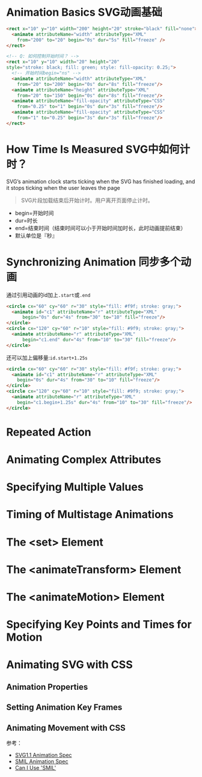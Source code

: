 # Animation Basics SVG动画基础

```html
<rect x="10" y="10" width="200" height="20" stroke="black" fill="none">
  <animate attributeName="width" attributeType="XML"
    from="200" to="20" begin="0s" dur="5s" fill="freeze" />
</rect>

<!-- Q: 如何控制开始时间？ -->
<rect x="10" y="10" width="20" height="20"
style="stroke: black; fill: green; style: fill-opacity: 0.25;">
  <!-- 开始时间begin="ns" -->
  <animate attributeName="width" attributeType="XML"
    from="20" to="200" begin="0s" dur="8s" fill="freeze"/>
  <animate attributeName="height" attributeType="XML"
    from="20" to="150" begin="0s" dur="8s" fill="freeze"/>
  <animate attributeName="fill-opacity" attributeType="CSS"
    from="0.25" to="1" begin="0s" dur="3s" fill="freeze"/>
  <animate attributeName="fill-opacity" attributeType="CSS"
    from="1" to="0.25" begin="3s" dur="3s" fill="freeze"/>
</rect>
```

# How Time Is Measured SVG中如何计时？

SVG’s animation clock starts ticking when the SVG has finished loading, and it stops ticking when the user leaves the page
> SVG片段加载结束后开始计时。用户离开页面停止计时。

- begin=开始时间
- dur=时长
- end=结束时间（结束时间可以小于开始时间加时长，此时动画提前结束）
- 默认单位是『秒』

# Synchronizing Animation 同步多个动画

通过引用动画的id加上`.start`或`.end`

```html
<circle cx="60" cy="60" r="30" style="fill: #f9f; stroke: gray;">
  <animate id="c1" attributeName="r" attributeType="XML"
      begin="0s" dur="4s" from="30" to="10" fill="freeze"/>
</circle>
<circle cx="120" cy="60" r="10" style="fill: #9f9; stroke: gray;">
  <animate attributeName="r" attributeType="XML"
      begin="c1.end" dur="4s" from="10" to="30" fill="freeze"/>
</circle>
```
还可以加上偏移量:`id.start+1.25s`

```html
<circle cx="60" cy="60" r="30" style="fill: #f9f; stroke: gray;">
  <animate id="c1" attributeName="r" attributeType="XML"
    begin="0s" dur="4s" from="30" to="10" fill="freeze"/>
</circle>
<circle cx="120" cy="60" r="10" style="fill: #9f9; stroke: gray;">
  <animate attributeName="r" attributeType="XML"
    begin="c1.begin+1.25s" dur="4s" from="10" to="30" fill="freeze"/>
</circle>
```

# Repeated Action

# Animating Complex Attributes

# Specifying Multiple Values

# Timing of Multistage Animations

# The \<set> Element

# The \<animateTransform> Element

# The \<animateMotion> Element

# Specifying Key Points and Times for Motion

# Animating SVG with CSS
## Animation Properties
## Setting Animation Key Frames
## Animating Movement with CSS

参考：
- [SVG1.1 Animation Spec](https://www.w3.org/TR/SVG11/animate.html)
- [SMIL Animation Spec](https://www.w3.org/TR/2001/REC-smil-animation-20010904/)
- [Can I Use 'SMIL'](https://caniuse.com/#search=SMIL)